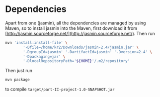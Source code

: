# Dependencies

Apart from one (jasmin), all the dependencies are managed by using Maven, so to install jasmin into the Maven, first download it from [http://jasmin.sourceforge.net/](http://jasmin.sourceforge.net/). Then run
```bash
mvn 'install:install-file' \
        '-Dfile=/home/kr2/Downloads/jasmin-2.4/jasmin.jar' \
        '-DgroupId=jasmin' '-DartifactId=jasmin' '-Dversion=2.4' \
        '-Dpackaging=jar' \
        '-DlocalRepositoryPath='${HOME}'/.m2/repository'
```

Then just run
```bash
mvn package
```
to compile `target/part-II-project-1.0-SNAPSHOT.jar`
